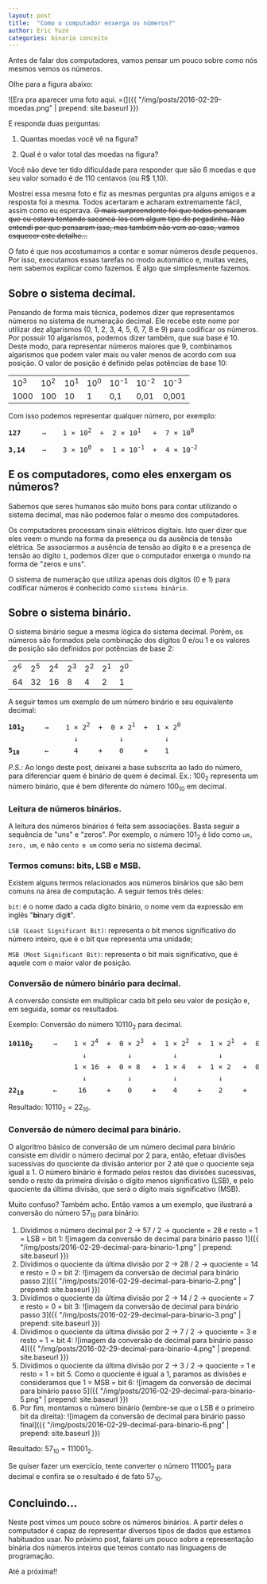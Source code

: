 ```yaml
---
layout: post
title:  "Como o computador enxerga os números?"
author: Eric Yuzo
categories: binario conceito
---
```

Antes de falar dos computadores, vamos pensar um pouco sobre como nós mesmos vemos os números.

Olhe para a figura abaixo:

![Era pra aparecer uma foto aqui. =(]({{ "/img/posts/2016-02-29-moedas.png" | prepend: site.baseurl }})

E responda duas perguntas:

1. Quantas moedas você vê na figura?

2. Qual é o valor total das moedas na figura?

Você não deve ter tido dificuldade para responder que são 6 moedas e que seu valor somado é de 110 centavos (ou R$ 1,10).

Mostrei essa mesma foto e fiz as mesmas perguntas pra alguns amigos e a resposta foi a mesma. Todos acertaram e acharam extremamente fácil, assim como eu esperava. <del>O mais surpreendente foi que todos pensaram que eu estava tentando sacaneá-los com algum tipo de pegadinha. Não entendi por que pensaram isso, mas também não vem ao caso, vamos esquecer este detalhe...</del>

O fato é que nos acostumamos a contar e somar números desde pequenos. Por isso, executamos essas tarefas no modo automático e, muitas vezes, nem sabemos explicar como fazemos. É algo que simplesmente fazemos.


## Sobre o sistema decimal. ##

Pensando de forma mais técnica, podemos dizer que representamos números no sistema de numeração decimal. Ele recebe este nome por utilizar dez algarismos (0, 1, 2, 3, 4, 5, 6, 7, 8 e 9) para codificar os números. Por possuir 10 algarismos, podemos dizer também, que sua base é 10. Deste modo, para representar números maiores que 9, combinamos algarismos que podem valer mais ou valer menos de acordo com sua posição. O valor de posição é definido pelas potências de base 10:

<table class="table table-bordered text-center">
  <tbody>
    <tr>
      <td>10<sup>3</sup></td><td>10<sup>2</sup></td><td>10<sup>1</sup></td><td>10<sup>0</sup></td><td>10<sup>-1</sup></td><td>10<sup>-2</sup></td><td>10<sup>-3</sup></td>
    </tr>
    <tr>
      <td>1000</td><td>100</td><td>10</td><td>1</td><td>0,1</td><td>0,01</td><td>0,001</td>
    </tr>
  </tbody>
</table>

Com isso podemos representar qualquer número, por exemplo:

<pre>
<strong>127</strong>     &rarr;    1 &times; 10<sup>2</sup>  +  2 &times; 10<sup>1 </sup>  +  7 &times; 10<sup>0</sup>
</pre>

<pre>
<strong>3,14</strong>    &rarr;    3 &times; 10<sup>0</sup>  +  1 &times; 10<sup>-1</sup>  +  4 &times; 10<sup>-2</sup>
</pre>


## E os computadores, como eles enxergam os números? ##

Sabemos que seres humanos são muito bons para contar utilizando o sistema decimal, mas não podemos falar o mesmo dos computadores.

Os computadores processam sinais elétricos digitais. Isto quer dizer que eles veem o mundo na forma da presença ou da ausência de tensão elétrica. Se associarmos a ausência de tensão ao dígito `0` e a presença de tensão ao dígito `1`, podemos dizer que o computador enxerga o mundo na forma de "zeros e uns".

O sistema de numeração que utiliza apenas dois dígitos (0 e 1) para codificar números é conhecido como `sistema binário`.

## Sobre o sistema binário. ##

O sistema binário segue a mesma lógica do sistema decimal. Porém, os números são formados pela combinação dos dígitos 0 e/ou 1 e os valores de posição são definidos por potências de base 2:

<table class="table table-bordered text-center">
  <tbody>
    <tr>
      <td>2<sup>6</sup></td><td>2<sup>5</sup></td><td>2<sup>4</sup></td><td>2<sup>3</sup></td><td>2<sup>2</sup></td><td>2<sup>1</sup></td><td>2<sup>0</sup></td>
    </tr>
    <tr>
      <td>64</td><td>32</td><td>16</td><td>8</td><td>4</td><td>2</td><td>1</td>
    </tr>
  </tbody>
</table>
 
A seguir temos um exemplo de um número binário e seu equivalente decimal:

<pre>
<strong>101<sub>2 </sub></strong>    &rarr;    1 &times; 2<sup>2</sup>  +  0 &times; 2<sup>1</sup>  +  1 &times; 2<sup>0</sup>
<sub>  </sub>              &darr;<sup> </sup>         &darr;<sup> </sup>         &darr;
<strong>5<sub>10</sub></strong>      &larr;      4<sup> </sup>    +    0<sup> </sup>    +    1
</pre>

_P.S.:_ Ao longo deste post, deixarei a base subscrita ao lado do número, para diferenciar quem é binário de quem é decimal. Ex.: 100<sub>2</sub> representa um número binário, que é bem diferente do número 100<sub>10</sub> em decimal.


### Leitura de números binários. ###

A leitura dos números binários é feita sem associações. Basta seguir a sequência de "uns" e "zeros". Por exemplo, o número 101<sub>2</sub> é lido como `um, zero, um`, e não `cento e um` como seria no sistema decimal.


### Termos comuns: bits, LSB e MSB. ###

Existem alguns termos relacionados aos números binários que são bem comuns na área de computação. A seguir temos três deles:

`bit`: é o nome dado a cada dígito binário, o nome vem da expressão em inglês "<b>bi</b>nary digi<b>t</b>".

`LSB (Least Significant Bit)`: representa o bit menos significativo do número inteiro, que é o bit que representa uma unidade;

`MSB (Most Significant Bit)`: representa o bit mais significativo, que é aquele com o maior valor de posição.


### Conversão de número binário para decimal. ###

A conversão consiste em multiplicar cada bit pelo seu valor de posição e, em seguida, somar os resultados.

Exemplo: Conversão do número 10110<sub>2</sub> para decimal.

<pre>
<strong>10110<sub>2 </sub></strong>    &rarr;    1 &times; 2<sup>4</sup>  +  0 &times; 2<sup>3</sup>  +  1 &times; 2<sup>2</sup>  +  1 &times; 2<sup>1</sup>  +  0 &times; 2<sup>0</sup>
<sub>  </sub>                &darr;<sup> </sup>         &darr;<sup> </sup>         &darr;<sup> </sup>         &darr;<sup> </sup>         &darr;
<sub>  </sub>              1 &times; 16<sup> </sup> +  0 &times; 8<sup> </sup>  +  1 &times; 4<sup> </sup>  +  1 &times; 2<sup> </sup>  +  0 &times; 1
<sub>  </sub>                &darr;<sup> </sup>         &darr;<sup> </sup>         &darr;<sup> </sup>         &darr;<sup> </sup>         &darr;
<strong>22<sub>10</sub></strong>       &larr;     16<sup> </sup>    +    0<sup> </sup>    +    4<sup> </sup>    +    2<sup> </sup>    +    0
</pre>

Resultado: 10110<sub>2</sub> = 22<sub>10</sub>.


### Conversão de número decimal para binário. ###

O algoritmo básico de conversão de um número decimal para binário consiste em dividir o número decimal por 2 para, então, efetuar divisões sucessivas do quociente da divisão anterior por 2 até que o quociente seja igual a 1. O número binário é formado pelos restos das divisões sucessivas, sendo o resto da primeira divisão o dígito menos significativo (LSB), e pelo quociente da última divisão, que será o dígito mais significativo (MSB).

Muito confuso? Também acho. Então vamos a um exemplo, que ilustrará a conversão do número 57<sub>10</sub> para binário:

1. Dividimos o número decimal por 2 &rarr; 57 / 2 &rarr; quociente = 28 e resto = 1 = LSB = bit 1:
![imagem da conversão de decimal para binário passo 1]({{ "/img/posts/2016-02-29-decimal-para-binario-1.png" | prepend: site.baseurl }})
2. Dividimos o quociente da última divisão por 2 &rarr; 28 / 2 &rarr; quociente = 14 e resto = 0 = bit 2:
![imagem da conversão de decimal para binário passo 2]({{ "/img/posts/2016-02-29-decimal-para-binario-2.png" | prepend: site.baseurl }})
3. Dividimos o quociente da última divisão por 2 &rarr; 14 / 2 &rarr; quociente = 7 e resto = 0 = bit 3:
![imagem da conversão de decimal para binário passo 3]({{ "/img/posts/2016-02-29-decimal-para-binario-3.png" | prepend: site.baseurl }})
4. Dividimos o quociente da última divisão por 2 &rarr; 7 / 2 &rarr; quociente = 3 e resto = 1 = bit 4:
![imagem da conversão de decimal para binário passo 4]({{ "/img/posts/2016-02-29-decimal-para-binario-4.png" | prepend: site.baseurl }})
5. Dividimos o quociente da última divisão por 2 &rarr; 3 / 2 &rarr; quociente = 1 e resto = 1 = bit 5. Como o quociente é igual a 1, paramos as divisões e consideramos que 1 = MSB = bit 6:
![imagem da conversão de decimal para binário passo 5]({{ "/img/posts/2016-02-29-decimal-para-binario-5.png" | prepend: site.baseurl }})
6. Por fim, montamos o número binário (lembre-se que o LSB é o primeiro bit da direita):
![imagem da conversão de decimal para binário passo final]({{ "/img/posts/2016-02-29-decimal-para-binario-6.png" | prepend: site.baseurl }})

Resultado: 57<sub>10</sub> = 111001<sub>2</sub>.

Se quiser fazer um exercício, tente converter o número 111001<sub>2</sub> para decimal e confira se o resultado é de fato 57<sub>10</sub>.


## Concluindo... ##

Neste post vimos um pouco sobre os números binários. A partir deles o computador é capaz de representar diversos tipos de dados que estamos habituados usar. No próximo post, falarei um pouco sobre a representação binária dos números inteiros que temos contato nas linguagens de programação.

Até a próxima!!
